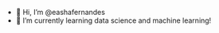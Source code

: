 - 👋 Hi, I’m @eashafernandes
- 🌱 I’m currently learning data science and machine learning!

<!---
eashafernandes/eashafernandes is a ✨ special ✨ repository because its `README.md` (this file) appears on your GitHub profile.
You can click the Preview link to take a look at your changes.
--->
